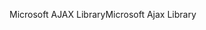 <span data-ttu-id="ae461-101">Microsoft AJAX Library</span><span class="sxs-lookup"><span data-stu-id="ae461-101">Microsoft Ajax Library</span></span>